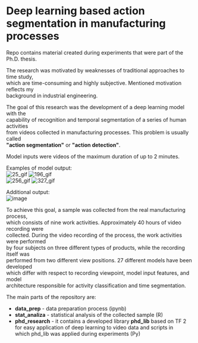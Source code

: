 # Deep learning based action segmentation in manufacturing processes
Repo contains material created during experiments that were part of the Ph.D. thesis.

The research was motivated by weaknesses of traditional approaches to time study,     
which are time-consuming and highly subjective. Mentioned motivation reflects my   
background in industrial engineering.  

The goal of this research was the development of a deep learning model with the   
capability of recognition and temporal segmentation of a series of human activities   
from videos collected in manufacturing processes. This problem is usually called   
**"action segmentation"** or **"action detection"**.

Model inputs were videos of the maximum duration of up to 2 minutes.

Examples of model output:  
![25_gif](https://user-images.githubusercontent.com/34508474/109804982-2fa56480-7c23-11eb-86a3-8c17f60f4261.gif)
![196_gif](https://user-images.githubusercontent.com/34508474/109804991-3338eb80-7c23-11eb-9cb2-cb6c99a60b1d.gif)  
![256_gif](https://user-images.githubusercontent.com/34508474/109805003-3633dc00-7c23-11eb-9815-57abe2f80911.gif)
![327_gif](https://user-images.githubusercontent.com/34508474/109805011-37fd9f80-7c23-11eb-8188-ab54e32b81dc.gif)

Additional output:  
![image](https://user-images.githubusercontent.com/34508474/109805975-662faf00-7c24-11eb-8d07-5139e87bfb6d.png)

To achieve this goal, a sample was collected from the real manufacturing process,    
which consists of nine work activities. Approximately 40 hours of video recording were   
collected. During the video recording of the process, the work activities were performed     
by four subjects on three different types of products, while the recording itself was   
performed from two different view positions. 27 different models have been developed  
which differ with respect to recording viewpoint, model input features, and model   
architecture responsible for activity classification and time segmentation.      

The main parts of the repository are:
* **data_prep** - data preparation process (ipynb)
* **stat_analiza** - statistical analysis of the collected sample (R)
* **phd_research** - it contains a developed library **phd_lib** based on TF 2     
for easy application of deep learning to video data and scripts in   
which phd_lib was applied during experiments (Py)




